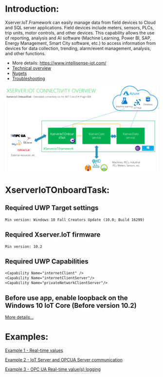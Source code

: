 # Introduction:

Xserver.IoT.Framework can easily manage data from field devices to Cloud and SQL server applications. Field devices include meters, sensors, PLCs, trip units, motor controls, and other devices.
This capability allows the use of reporting, analysis and AI software (Machine Learning, Power BI, SAP, Energy Management, Smart City software, etc.) to access information from devices for data collection, trending, alarm/event management, analysis, and other functions.

- More details: https://www.intellisense-iot.com/
- [Technical overview](https://www.youtube.com/watch?v=_fmbNuYwyqE&list=UUcLou6GZjtQRWgN1ukcglpg&index=14)        
- [Nugets](https://www.nuget.org/packages/XserverIoTCommon/)
- [Troubleshooting](https://github.com/IntelliSenseIoT/XserverIoTOnboardTask.github.io/blob/master/Troubleshooting.md)

![](images/XserverIoTConnectivity.png)
    
# XserverIoTOnboardTask:

## Required UWP Target settings

    Min version: Windows 10 Fall Creators Update (10.0; Build 16299) 

## Required Xserver.IoT firmware

    Min version: 10.2

## Required UWP Capabilities

    <Capability Name="internetClient" />
    <Capability Name="internetClientServer"/>
    <Capability Name="privateNetworkClientServer"/>

## Before use app, enable loopback on the Windows 10 IoT Core (Before version 10.2)

[More details...](https://github.com/IntelliSenseIoT/XserverIoTOnboardTask.github.io/blob/master/Enable%20loopback%20on%20the%20Windows%2010%20IoT%20Core.md)

# Examples:

[Example 1 - Real-time values](https://github.com/IntelliSenseIoT/XserverIoTOnboardTask.github.io/blob/master/examples/1_Real-time%20values.md)

[Example 2 - IoT Server and OPCUA Server communication](https://github.com/IntelliSenseIoT/XserverIoTOnboardTask.github.io/blob/master/examples/2_IoT%20Server%20and%20OPCUA%20Server%20communication.md)

[Example 3 - OPC UA Real-time value(s) logging](https://github.com/IntelliSenseIoT/XserverIoTOnboardTask.github.io/blob/master/examples/3_OPC%20UA%20Real-time%20value(s)%20logging.md)

